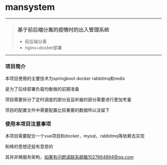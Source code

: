 # mansystem

---

> ### 基于前后端分离的疫情时的出入管理系统
> - 前后端分离
> - nginx+docker部署

---
### 项目简介
本项目使用的主要技术为springboot docker rabbitmq和redis
 
是为了后续部署负载均衡做的前期准备
 
项目需要拆分了定时调度的部分且监听器的部分需要进行更加考量
 
项目的配置文件中需要配置比较重要的数据所以没留下

### 使用本项目注意事项

本项目需要配合一个vue项目和docker，mysql，rabbitmq等依赖去实现

削峰的思想还挺有意思的

其并非微服务架构，如果有问题请联系邮箱1027664894@qq.com
